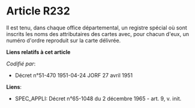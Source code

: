 # Article R232

Il est tenu, dans chaque office départemental, un registre spécial où sont inscrits les noms des attributaires des cartes
avec, pour chacun d'eux, un numéro d'ordre reproduit sur la carte délivrée.

**Liens relatifs à cet article**

_Codifié par_:

  - Décret n°51-470 1951-04-24 JORF 27 avril 1951

**Liens**:

  - SPEC_APPLI: Décret n°65-1048 du 2 décembre 1965 - art. 9, v. init.
